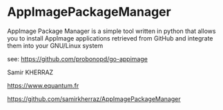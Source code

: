 # AppImagePackageManager

AppImage Package Manager is a simple tool written in python  that allows you to install AppImage applications retrieved from GitHub and integrate them into your GNU/Linux system 
    
see: https://github.com/probonopd/go-appimage

Samir KHERRAZ

https://www.equantum.fr

https://github.com/samirkherraz/AppImagePackageManager

